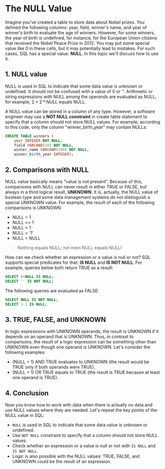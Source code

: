 # The NULL Value

Imagine you've created a table to store data about Nobel prizes. You defined the following columns: year, field, winner's name, and year of winner's birth to evaluate the age of winners. However, for some winners, the year of birth is undefined, for instance, for the European Union citizens that received the Nobel Peace Prize in 2012. You may put some special value like $0$ in these cells, but it may potentially lead to mistakes. For such cases, SQL has a special value: **NULL**. In this topic we'll discuss how to use it.

## 1. NULL value

NULL is used in SQL to indicate that some data value is unknown or undefined. It should not be confused with a value of $0$ or ''. Arithmetic or string expressions with NULL among the operands are evaluated as NULL, for example, $2+2*NULL$ equals NULL.

A NULL value can be stored in a column of any type. However, a software engineer may use a **NOT NULL constraint** in create table statement to specify that a column should not store NULL values. For example, according to this code, only the column "winner_birth_year" may contain NULLs:
```sql
CREATE TABLE winners ( 
    year INTEGER NOT NULL,
    field VARCHAR(20) NOT NULL, 
    winner_name VARCHAR(100) NOT NULL, 
    winner_birth_year INTEGER);
```

## 2. Comparisons with NULL

NULL value basically means "value is not present". Because of this, comparisons with NULL can never result in either TRUE or FALSE, but always in a third logical result, **UNKNOWN**. It is, actually, the NULL value of boolean type and some data management systems do not distinguish a special UNKNOWN value. For example, the result of each of the following comparisons is UNKNOWN:

- NULL = 1
- NULL <> 1
- NULL > 1
- NULL = '1'
- NULL = NULL

> Nothing equals NULL; not even NULL equals NULL!

How can we check whether an expression or a value is null or not? SQL supports special predicates for that: **IS NULL** and **IS NOT NULL**. For example, queries below both return TRUE as a result:
```sql
SELECT 0+NULL IS NULL;
SELECT '' IS NOT NULL;
```
The following queries are evaluated as FALSE:
```sql
SELECT NULL IS NOT NULL;
SELECT 1-1 IS NULL;
```

## 3. TRUE, FALSE, and UNKNOWN

In logic expressions with UNKNOWN operands, the result is UNKNOWN if it depends on an operand that is UNKNOWN. Thus, in contrast to comparisons, the result of a logic expression can be something other than UNKNOWN even though one operand is UNKNOWN. Let's consider the following examples:

- (NULL = 1) AND TRUE evaluates to UNKNOWN (the result would be TRUE only if both operands were TRUE),
- (NULL = 1) OR TRUE equals to TRUE (the result is TRUE because at least one operand is TRUE).

## 4. Conclusion

Now you know how to work with data when there is actually no data and use NULL values where they are needed. Let's repeat the key points of the NULL value in SQL:

- `NULL` is used in SQL to indicate that some data value is unknown or undefined.
- Use `NOT NULL` constraint to specify that a column should not store NULL values.
- Check whether an expression or a value is null or not with `IS NULL` and `IS NOT NULL`.
- Logic is also possible with the NULL values: TRUE, FALSE, and UNKNOWN could be the result of an expression.
